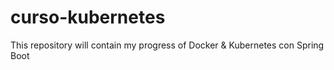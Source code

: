# curso-kubernetes
This repository will contain my progress of Docker &amp; Kubernetes con Spring Boot
